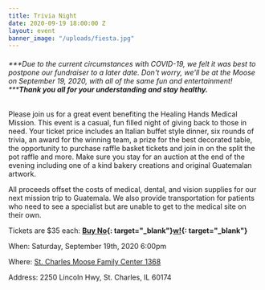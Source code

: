 ```yaml
---
title: Trivia Night
date: 2020-09-19 18:00:00 Z
layout: event
banner_image: "/uploads/fiesta.jpg"
---
```


###### ***Due to the current circumstances with COVID-19, we felt it was best to postpone our fundraiser to a later date. Don't worry, we'll be at the Moose on September 19, 2020, with all of the same fun and entertainment\! ******Thank you all for your understanding and stay healthy.***

Please join us for a great event benefiting the Healing Hands Medical Mission. This event is a casual, fun filled night of giving back to those in need. Your ticket price includes an Italian buffet style dinner, six rounds of trivia, an award for the winning team, a prize for the best decorated table, the opportunity to purchase raffle basket tickets and join in on the split the pot raffle and more. Make sure you stay for an auction at the end of the evening including one of a kind bakery creations and original Guatemalan artwork.

All proceeds offset the costs of medical, dental, and vision supplies for our next mission trip to Guatemala. We also provide transportation for patients who need to see a specialist but are unable to get to the medical site on their own.

Tickets are $35 each:&nbsp;**[Buy No](https://www.eventbrite.com/e/healing-hands-medical-mission-3rd-annual-trivia-night-tickets-98541268587?utm-medium=discovery&amp;utm-campaign=social&amp;utm-content=attendeeshare&amp;aff=escb&amp;utm-source=cp&amp;utm-term=listing){: target="_blank"}[w\!](https://www.eventbrite.com/e/healing-hands-medical-mission-3rd-annual-trivia-night-tickets-98541268587?utm-medium=discovery&amp;utm-campaign=social&amp;utm-content=attendeeshare&amp;aff=escb&amp;utm-source=cp&amp;utm-term=listing){: target="_blank"}**

When: Saturday, September 19th, 2020 6:00pm

Where: [St. Charles Moose Family Center 1368](https://stcmoose1368.club/)

Address: 2250 Lincoln Hwy, St. Charles, IL 60174